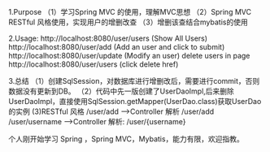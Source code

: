 1.Purpose
	（1）学习Spring MVC 的使用，理解MVC思想
	（2）Spring MVC RESTful 风格使用，实现用户的增删改查
	（3）增删该查结合mybatis的使用

2.Usage:
	http://localhost:8080/user/users  (Show All Users)
	http://localhost:8080/user/add  (Add an user and click to submit)
	http://localhost:8080/user/update  (Modify an user)
	delete users in page http://localhost:8080/user/users (click delete href)

3.总结
（1）创建SqlSession，对数据库进行增删改后，需要进行commit，否则数据没有更新到DB。
（2）代码中先一版创建了UserDaoImpl,后来删除UserDaoImpl，直接使用SqlSession.getMapper(UserDao.class)获取UserDao的实例
 (3)RESTful 风格  /user/add       -->Controller 解析 /user/add
 				  /user/username  -->Controller 解析: /user/{username}


个人刚开始学习 Spring ，Spring MVC，Mybatis，能力有限，欢迎指教。